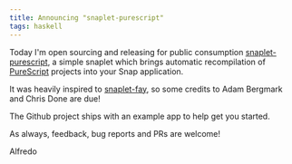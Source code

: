 ```yaml
---
title: Announcing "snaplet-purescript"
tags: haskell
---
```


Today I'm open sourcing and releasing for public consumption
[snaplet-purescript](https://github.com/adinapoli/snaplet-purescript),
a simple snaplet which brings automatic recompilation of
[PureScript](http://www.purescript.org/) projects into your
Snap application.

It was heavily inspired to [snaplet-fay](https://github.com/faylang/snaplet-fay),
so some credits to Adam Bergmark and Chris Done are due!

The Github project ships with an example app to help get
you started.

As always, feedback, bug reports and PRs are welcome!

Alfredo
